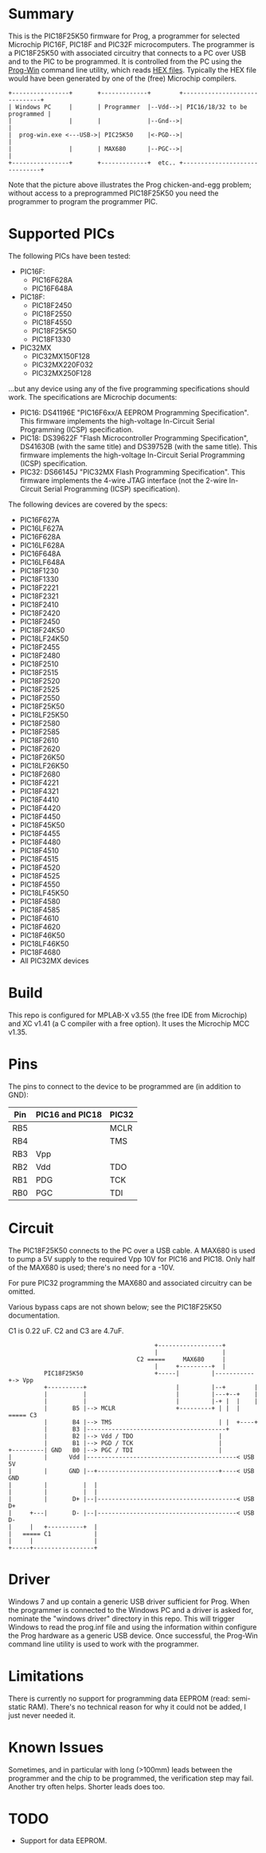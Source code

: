 # Summary

This is the PIC18F25K50 firmware for Prog, a programmer for selected Microchip PIC16F, PIC18F and PIC32F microcomputers.
The programmer is a PIC18F25K50 with associated circuitry that connects to a PC over USB and to the PIC to be programmed.
It is controlled from the PC using the [Prog-Win](https://github.com/jhbe/prog-win) command line utility, which reads
[HEX files](https://en.wikipedia.org/wiki/Intel_HEX). Typically the HEX file would have been generated by one of the
(free) Microchip compilers.

    +----------------+       +-------------+        +------------------------------+
    | Windows PC     |       | Programmer  |--Vdd-->| PIC16/18/32 to be programmed |
    |                |       |             |--Gnd-->|                              |
    |  prog-win.exe <---USB->| PIC25K50    |<-PGD-->|                              |
    |                |       | MAX680      |--PGC-->|                              |
    +----------------+       +-------------+  etc.. +------------------------------+

Note that the picture above illustrates the Prog chicken-and-egg problem; without access to a preprogrammed PIC18F25K50 you
need the programmer to program the programmer PIC.

# Supported PICs

The following PICs have been tested:

* PIC16F:
    * PIC16F628A
    * PIC16F648A
* PIC18F:
    * PIC18F2450
    * PIC18F2550
    * PIC18F4550
    * PIC18F25K50
    * PIC18F1330
* PIC32MX
    * PIC32MX150F128
    * PIC32MX220F032
    * PIC32MX250F128

...but any device using any of the five programming specifications should work. The specifications are Microchip documents:

* PIC16: DS41196E "PIC16F6xx/A EEPROM Programming Specification". This firmware implements the high-voltage In-Circuit Serial Programming (ICSP) specification.
* PIC18: DS39622F "Flash Microcontroller Programming Specification", DS41630B (with the same title) and DS39752B (with the same title). This firmware implements the high-voltage In-Circuit Serial Programming (ICSP) specification.
* PIC32: DS66145J "PIC32MX Flash Programming Specification". This firmware implements the 4-wire JTAG interface (not the 2-wire In-Circuit Serial Programming (ICSP) specification).

The following devices are covered by the specs:

* PIC16F627A
* PIC16LF627A
* PIC16F628A
* PIC16LF628A
* PIC16F648A
* PIC16LF648A
* PIC18F1230
* PIC18F1330
* PIC18F2221
* PIC18F2321
* PIC18F2410
* PIC18F2420
* PIC18F2450
* PIC18F24K50
* PIC18LF24K50
* PIC18F2455
* PIC18F2480
* PIC18F2510
* PIC18F2515
* PIC18F2520
* PIC18F2525
* PIC18F2550
* PIC18F25K50
* PIC18LF25K50
* PIC18F2580
* PIC18F2585
* PIC18F2610
* PIC18F2620
* PIC18F26K50
* PIC18LF26K50
* PIC18F2680
* PIC18F4221
* PIC18F4321
* PIC18F4410
* PIC18F4420
* PIC18F4450
* PIC18F45K50
* PIC18F4455
* PIC18F4480
* PIC18F4510
* PIC18F4515
* PIC18F4520
* PIC18F4525
* PIC18F4550
* PIC18LF45K50
* PIC18F4580
* PIC18F4585
* PIC18F4610
* PIC18F4620
* PIC18F46K50
* PIC18LF46K50
* PIC18F4680
* All PIC32MX devices


# Build

This repo is configured for MPLAB-X v3.55 (the free IDE from Microchip) and XC v1.41 (a C compiler with a free option).
It uses the Microchip MCC v1.35.

# Pins

The pins to connect to the device to be programmed are (in addition to GND):

|  Pin   |  PIC16 and PIC18  |  PIC32  |
| ------ | ----------------- | ------- |
|  RB5   |                   |  MCLR   |
|  RB4   |                   |  TMS    |
|  RB3   |  Vpp              |         |
|  RB2   |  Vdd              |  TDO    |
|  RB1   |  PDG              |  TCK    |
|  RB0   |  PGC              |  TDI    |

# Circuit

The PIC18F25K50 connects to the PC over a USB cable. A MAX680 is used to pump
a 5V supply to the required Vpp 10V for PIC16 and PIC18. Only half of the MAX680
is used; there's no need for a -10V.

For pure PIC32 programming the MAX680 and associated circuitry can be omitted.

Various bypass caps are not shown below; see the PIC18F25K50 documentation.

C1 is 0.22 uF. C2 and C3 are 4.7uF.

                                             +------------------+
                                             |                  |
                                        C2 =====     MAX680     |
                                             |     +---------+  |
              PIC18F25K50                    +-----|         |-----------+-> Vpp
              +----------+                         |         |--+        |
              |          |                         |         |---+--+    |
              |          |                         |         |-+ |  |    |
              |       B5 |--> MCLR                 +---------+ | |  |  ===== C3
              |       B4 |--> TMS                              | |  +----+
              |       B3 |---------------------------------------+
              |       B2 |--> Vdd / TDO                        |
              |       B1 |--> PGD / TCK                        |
    +---------| GND   B0 |--> PGC / TDI                        |
    |         |      Vdd |------------------------------------------< USB 5V
    |         |      GND |--+----------------------------------+----< USB GND
    |         |          |  |
    |         |          |  |
    |         |       D+ |--|---------------------------------------< USB D+
    |     +---|       D- |--|---------------------------------------< USB D-
    |     |   +----------+  |
    |   ===== C1            |
    |     |                 |
    +-----+-----------------+


# Driver

Windows 7 and up contain a generic USB driver sufficient for Prog. When the programmer
is connected to the Windows PC and a driver is asked for, nominate the "windows driver"
directory in this repo. This will trigger Windows to read the prog.inf file and using
the information within configure the Prog hardware as a generic USB device. Once
successful, the Prog-Win command line utility is used to work with the programmer.

# Limitations

There is currently no support for programming data EEPROM (read: semi-static RAM). There's no technical reason for why it could not be added, I just never needed it.

# Known Issues

Sometimes, and in particular with long (>100mm) leads between the programmer and the chip to be programmed, the verification step may fail. Another try often helps. Shorter leads does too.

# TODO

* Support for data EEPROM.

